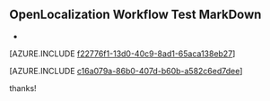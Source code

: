 ## OpenLocalization Workflow Test MarkDown
* 

[AZURE.INCLUDE [f22776f1-13d0-40c9-8ad1-65aca138eb27](calleeMd1.md)]



[AZURE.INCLUDE [c16a079a-86b0-407d-b60b-a582c6ed7dee](calleeMd2.md)]

 
thanks!